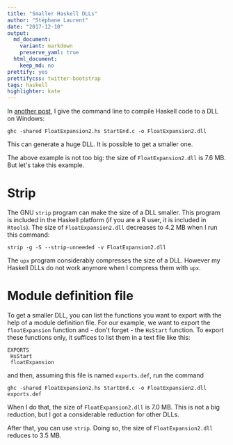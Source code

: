 ```yaml
---
title: "Smaller Haskell DLLs"
author: "Stéphane Laurent"
date: "2017-12-10"
output:
  md_document:
    variant: markdown
    preserve_yaml: true
  html_document:
    keep_md: no
prettify: yes
prettifycss: twitter-bootstrap
tags: haskell
highlighter: kate
---
```


In [another
post](https://laustep.github.io/stlahblog/posts/FloatExpansionHaskell.html),
I give the command line to compile Haskell code to a DLL on Windows:

``` {.bash}
ghc -shared FloatExpansion2.hs StartEnd.c -o FloatExpansion2.dll
```

This can generate a huge DLL. It is possible to get a smaller one.

The above example is not too big: the size of `FloatExpansion2.dll` is
7.6 MB. But let's take this example.

Strip
=====

The GNU `strip` program can make the size of a DLL smaller. This program
is included in the Haskell platform (if you are a R user, it is included
in `Rtools`). The size of `FloatExpansion2.dll` decreases to 4.2 MB when
I run this command:

``` {.bash}
strip -g -S --strip-unneeded -v FloatExpansion2.dll
```

The `upx` program considerably compresses the size of a DLL. However my
Haskell DLLs do not work anymore when I compress them with `upx`.

Module definition file
======================

To get a smaller DLL, you can list the functions you want to export with
the help of a module definition file. For our example, we want to export
the `floatExpansion` function and - don't forget - the `HsStart`
function. To export these functions only, it suffices to list them in a
text file like this:

    EXPORTS
     HsStart
     floatExpansion

and then, assuming this file is named `exports.def`, run the command

``` {.bash}
ghc -shared FloatExpansion2.hs StartEnd.c -o FloatExpansion2.dll exports.def
```

When I do that, the size of `FloatExpansion2.dll` is 7.0 MB. This is not
a big reduction, but I got a considerable reduction for other DLLs.

After that, you can use `strip`. Doing so, the size of
`FloatExpansion2.dll` reduces to 3.5 MB.
